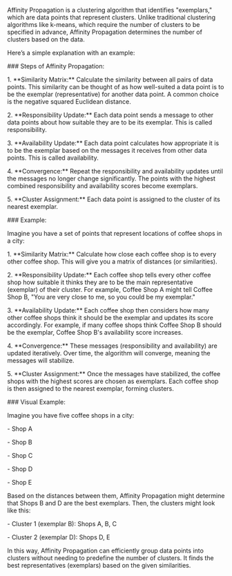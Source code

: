Affinity Propagation is a clustering algorithm that identifies "exemplars," which are data points that represent clusters. Unlike traditional clustering algorithms like k-means, which require the number of clusters to be specified in advance, Affinity Propagation determines the number of clusters based on the data.

Here’s a simple explanation with an example:

\### Steps of Affinity Propagation:

1\. \*\*Similarity Matrix:\*\* Calculate the similarity between all pairs of data points. This similarity can be thought of as how well-suited a data point is to be the exemplar (representative) for another data point. A common choice is the negative squared Euclidean distance.

2\. \*\*Responsibility Update:\*\* Each data point sends a message to other data points about how suitable they are to be its exemplar. This is called responsibility.

3\. \*\*Availability Update:\*\* Each data point calculates how appropriate it is to be the exemplar based on the messages it receives from other data points. This is called availability.

4\. \*\*Convergence:\*\* Repeat the responsibility and availability updates until the messages no longer change significantly. The points with the highest combined responsibility and availability scores become exemplars.

5\. \*\*Cluster Assignment:\*\* Each data point is assigned to the cluster of its nearest exemplar.

\### Example:

Imagine you have a set of points that represent locations of coffee shops in a city:

1\. \*\*Similarity Matrix:\*\* Calculate how close each coffee shop is to every other coffee shop. This will give you a matrix of distances (or similarities).

2\. \*\*Responsibility Update:\*\* Each coffee shop tells every other coffee shop how suitable it thinks they are to be the main representative (exemplar) of their cluster. For example, Coffee Shop A might tell Coffee Shop B, "You are very close to me, so you could be my exemplar."

3\. \*\*Availability Update:\*\* Each coffee shop then considers how many other coffee shops think it should be the exemplar and updates its score accordingly. For example, if many coffee shops think Coffee Shop B should be the exemplar, Coffee Shop B's availability score increases.

4\. \*\*Convergence:\*\* These messages (responsibility and availability) are updated iteratively. Over time, the algorithm will converge, meaning the messages will stabilize.

5\. \*\*Cluster Assignment:\*\* Once the messages have stabilized, the coffee shops with the highest scores are chosen as exemplars. Each coffee shop is then assigned to the nearest exemplar, forming clusters.

\### Visual Example:

Imagine you have five coffee shops in a city:

\- Shop A

\- Shop B

\- Shop C

\- Shop D

\- Shop E

Based on the distances between them, Affinity Propagation might determine that Shops B and D are the best exemplars. Then, the clusters might look like this:

\- Cluster 1 (exemplar B): Shops A, B, C

\- Cluster 2 (exemplar D): Shops D, E

In this way, Affinity Propagation can efficiently group data points into clusters without needing to predefine the number of clusters. It finds the best representatives (exemplars) based on the given similarities.